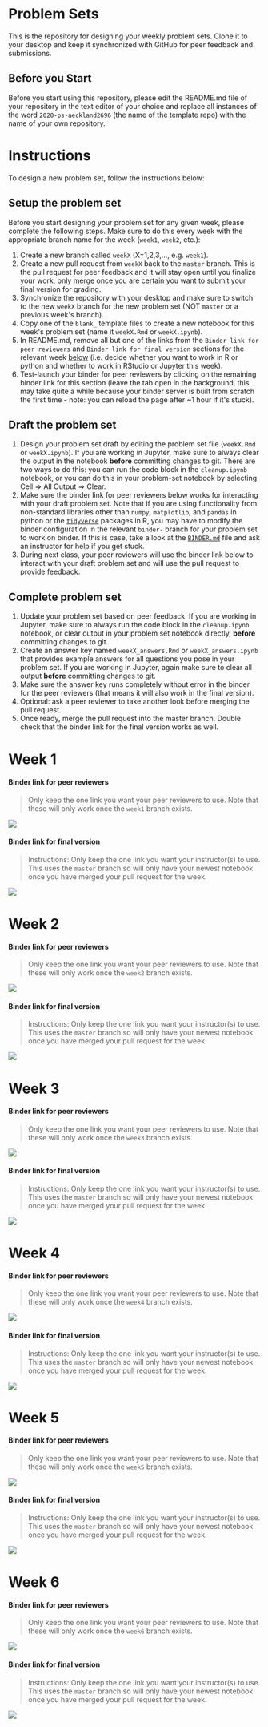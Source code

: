 # Problem Sets

This is the repository for designing your weekly problem sets. Clone it to your desktop and keep it synchronized with GitHub for peer feedback and submissions.

## Before you Start

Before you start using this repository, please edit the README.md file of your repository in the text editor of your choice and replace all instances of the word `2020-ps-aeckland2696` (the name of the template repo) with the name of your own repository.

# Instructions

To design a new problem set, follow the instructions below:

## Setup the problem set

Before you start designing your problem set for any given week, please complete the following steps. Make sure to do this every week with the appropriate branch name for the week (`week1`, `week2`, etc.):

1. Create a new branch called `weekX` (X=1,2,3,..., e.g. `week1`).
1. Create a new pull request from `weekX` back to the `master` branch. This is the pull request for peer feedback and it will stay open until you finalize your work, only merge once you are certain you want to submit your final version for grading.
1. Synchronize the repository with your desktop and make sure to switch to the new `weekX` branch for the new problem set (NOT `master` or a previous week's branch).
1. Copy one of the `blank_` template files to create a new notebook for this week's problem set (name it `weekX.Rmd` or `weekX.ipynb`).
1. In README.md, remove all but one of the links from the `Binder link for peer reviewers` and `Binder link for final version` sections for the relevant week [below](#week-1) (i.e. decide whether you want to work in R or python and whether to work in RStudio or Jupyter this week).
1. Test-launch your binder for peer reviewers by clicking on the remaining binder link for this section (leave the tab open in the background, this may take quite a while because your binder server is built from scratch the first time - note: you can reload the page after ~1 hour if it's stuck).

## Draft the problem set

1. Design your problem set draft by editing the problem set file (`weekX.Rmd` or `weekX.ipynb`). If you are working in Jupyter, make sure to always clear the output in the notebook **before** committing changes to git. There are two ways to do this: you can run the code block in the `cleanup.ipynb` notebook, or you can do this in your problem-set notebook by selecting Cell => All Output => Clear.
1. Make sure the binder link for peer reviewers below works for interacting with your draft problem set. Note that if you are using functionality from non-standard libraries other than `numpy`, `matplotlib`, and `pandas` in python or the [`tidyverse`](https://www.tidyverse.org/) packages in R, you may have to modify the binder configuration in the relevant `binder-` branch for your problem set to work on binder. If this is case, take a look at the [`BINDER.md`](BINDER.md) file and ask an instructor for help if you get stuck.
1. During next class, your peer reviewers will use the binder link below to interact with your draft problem set and will use the pull request to provide feedback.

## Complete problem set

1. Update your problem set based on peer feedback. If you are working in Jupyter, make sure to always run the code block in the `cleanup.ipynb` notebook, or clear output in your problem set notebook directly, **before** committing changes to git.
1. Create an answer key named `weekX_answers.Rmd` or `weekX_answers.ipynb` that provides example answers for all questions you pose in your problem set. If you are working in Jupyter, again make sure to clear all output **before** committing changes to git.
1. Make sure the answer key runs completely without error in the binder for the peer reviewers (that means it will also work in the final version).
1. Optional: ask a peer reviewer to take another look before merging the pull request.
1. Once ready, merge the pull request into the master branch. Double check that the binder link for the final version works as well.

# Week 1

#### Binder link for peer reviewers

> Only keep the one link you want your peer reviewers to use. Note that these will only work once the `week1` branch exists.

<a href='https://mybinder.org/v2/gh/CUB-Computational-Tools/2020-ps-aeckland2696/binder-python?urlpath=git-pull?repo=https%3A%2F%2Fgithub.com%2FCUB-Computational-Tools%2F2020-ps-aeckland2696%26branch%3Dweek1%26urlpath%3Dlab'><img src='https://img.shields.io/badge/launch%20draft-Py+Jupyter%20Lab-red.svg'/></a>


#### Binder link for final version

> Instructions: Only keep the one link you want your instructor(s) to use. This uses the `master` branch so will only have your newest notebook once you have merged your pull request for the week.

<a href='https://mybinder.org/v2/gh/CUB-Computational-Tools/2020-ps-aeckland2696/binder-python?urlpath=git-pull?repo=https%3A%2F%2Fgithub.com%2FCUB-Computational-Tools%2F2020-ps-aeckland2696%26branch%3Dmaster%26urlpath%3Dlab'><img src='https://img.shields.io/badge/launch%20final-Py+Jupyter%20Lab-red.svg'/></a>


# Week 2

#### Binder link for peer reviewers

> Only keep the one link you want your peer reviewers to use. Note that these will only work once the `week2` branch exists.

<a href='https://mybinder.org/v2/gh/CUB-Computational-Tools/2020-ps-aeckland2696/binder-R?urlpath=git-pull?repo=https%3A%2F%2Fgithub.com%2FCUB-Computational-Tools%2F2020-ps-aeckland2696%26branch%3Dweek2%26urlpath%3Dlab'><img src='https://img.shields.io/badge/launch%20draft-R+Jupyter%20Lab-orange.svg'/></a>


#### Binder link for final version

> Instructions: Only keep the one link you want your instructor(s) to use. This uses the `master` branch so will only have your newest notebook once you have merged your pull request for the week.

<a href='https://mybinder.org/v2/gh/CUB-Computational-Tools/2020-ps-aeckland2696/binder-R?urlpath=git-pull?repo=https%3A%2F%2Fgithub.com%2FCUB-Computational-Tools%2F2020-ps-aeckland2696%26branch%3Dmaster%26urlpath%3Dlab'><img src='https://img.shields.io/badge/launch%20final-R+Jupyter%20Lab-orange.svg'/></a>


# Week 3

#### Binder link for peer reviewers

> Only keep the one link you want your peer reviewers to use. Note that these will only work once the `week3` branch exists.

<a href='https://mybinder.org/v2/gh/CUB-Computational-Tools/2020-ps-aeckland2696/binder-python?urlpath=git-pull?repo=https%3A%2F%2Fgithub.com%2FCUB-Computational-Tools%2F2020-ps-aeckland2696%26branch%3Dweek3%26urlpath%3Dlab'><img src='https://img.shields.io/badge/launch%20draft-Py+Jupyter%20Lab-red.svg'/></a>


#### Binder link for final version

> Instructions: Only keep the one link you want your instructor(s) to use. This uses the `master` branch so will only have your newest notebook once you have merged your pull request for the week.

<a href='https://mybinder.org/v2/gh/CUB-Computational-Tools/2020-ps-aeckland2696/binder-python?urlpath=git-pull?repo=https%3A%2F%2Fgithub.com%2FCUB-Computational-Tools%2F2020-ps-aeckland2696%26branch%3Dmaster%26urlpath%3Dlab'><img src='https://img.shields.io/badge/launch%20final-Py+Jupyter%20Lab-red.svg'/></a>


# Week 4

#### Binder link for peer reviewers

> Only keep the one link you want your peer reviewers to use. Note that these will only work once the `week4` branch exists.

<a href='https://mybinder.org/v2/gh/CUB-Computational-Tools/2020-ps-aeckland2696/binder-python?urlpath=git-pull?repo=https%3A%2F%2Fgithub.com%2FCUB-Computational-Tools%2F2020-ps-aeckland2696%26branch%3Dweek4%26urlpath%3Dlab'><img src='https://img.shields.io/badge/launch%20draft-Py+Jupyter%20Lab-red.svg'/></a>


#### Binder link for final version

> Instructions: Only keep the one link you want your instructor(s) to use. This uses the `master` branch so will only have your newest notebook once you have merged your pull request for the week.

<a href='https://mybinder.org/v2/gh/CUB-Computational-Tools/2020-ps-aeckland2696/binder-python?urlpath=git-pull?repo=https%3A%2F%2Fgithub.com%2FCUB-Computational-Tools%2F2020-ps-aeckland2696%26branch%3Dmaster%26urlpath%3Dlab'><img src='https://img.shields.io/badge/launch%20final-Py+Jupyter%20Lab-red.svg'/></a>


# Week 5

#### Binder link for peer reviewers

> Only keep the one link you want your peer reviewers to use. Note that these will only work once the `week5` branch exists.

<a href='https://mybinder.org/v2/gh/CUB-Computational-Tools/2020-ps-aeckland2696/binder-R?urlpath=git-pull?repo=https%3A%2F%2Fgithub.com%2FCUB-Computational-Tools%2F2020-ps-aeckland2696%26branch%3Dweek5%26urlpath%3Dlab'><img src='https://img.shields.io/badge/launch%20draft-R+Jupyter%20Lab-orange.svg'/></a>


#### Binder link for final version

> Instructions: Only keep the one link you want your instructor(s) to use. This uses the `master` branch so will only have your newest notebook once you have merged your pull request for the week.

<a href='https://mybinder.org/v2/gh/CUB-Computational-Tools/2020-ps-aeckland2696/binder-R?urlpath=git-pull?repo=https%3A%2F%2Fgithub.com%2FCUB-Computational-Tools%2F2020-ps-aeckland2696%26branch%3Dmaster%26urlpath%3Dlab'><img src='https://img.shields.io/badge/launch%20final-R+Jupyter%20Lab-orange.svg'/></a>


# Week 6

#### Binder link for peer reviewers

> Only keep the one link you want your peer reviewers to use. Note that these will only work once the `week6` branch exists.

<a href='https://mybinder.org/v2/gh/CUB-Computational-Tools/2020-ps-aeckland2696/binder-R?urlpath=git-pull?repo=https%3A%2F%2Fgithub.com%2FCUB-Computational-Tools%2F2020-ps-aeckland2696%26branch%3Dweek6%26urlpath%3Dlab'><img src='https://img.shields.io/badge/launch%20draft-R+Jupyter%20Lab-orange.svg'/></a>


#### Binder link for final version

> Instructions: Only keep the one link you want your instructor(s) to use. This uses the `master` branch so will only have your newest notebook once you have merged your pull request for the week.

<a href='https://mybinder.org/v2/gh/CUB-Computational-Tools/2020-ps-aeckland2696/binder-R?urlpath=git-pull?repo=https%3A%2F%2Fgithub.com%2FCUB-Computational-Tools%2F2020-ps-aeckland2696%26branch%3Dmaster%26urlpath%3Dlab'><img src='https://img.shields.io/badge/launch%20final-R+Jupyter%20Lab-orange.svg'/></a>
